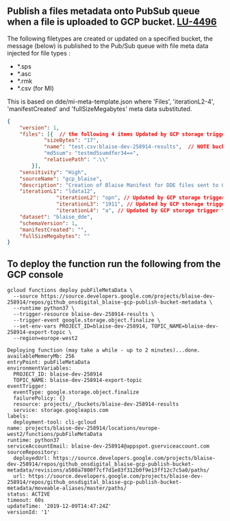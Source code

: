 ## Publish a files metadata onto PubSub queue when a file is uploaded to GCP bucket. **[LU-4496](https://collaborate2.ons.gov.uk/jira/browse/LU-4496)**

The following filetypes are created or updated on a specified bucket, the message (below) is published to the Pub/Sub queue with file meta data injected for file types :
- *.sps
- *.asc
- *.rmk  
- *.csv (for MI)

This is based on dde/mi-meta-template.json where 'Files', 'iterationL2-4', 'manifestCreated' and 'fullSizeMegabytes' meta data substituted.

```json
{
    "version": 1,
    "files": [{  // the following 4 items Updated by GCP storage trigger function pubFileMetaData
            "sizeBytes": "17",
            "name": "test.csv:blaise-dev-258914-results",  // NOTE bucket name is appended to filename i.e. filename:bucketname
            "md5sum": "testmd5sumdfer34==",
            "relativePath": ".\\"
        }], 
    "sensitivity": "High",
    "sourceName": "gcp_blaise",
    "description": "Creation of Blaise Manifest for DDE files sent to GCP bucket",
    "iterationL1": "ldata12",
                "iterationL2": "opn", // Updated by GCP storage trigger function pubFileMetaData - first 3 letters of filename
                "iterationL3": "1911", // Updated by GCP storage trigger function pubFileMetaData - chars 4-8 of filename
                "iterationL4": "a", // Updated by GCP storage trigger function pubFileMetaData - 9 char of filename
    "dataset": "blaise_dde",
    "schemaVersion": 1,
    "manifestCreated": "",
    "fullSizeMegabytes": ""
}
```

## To deploy the function run the following from the GCP console

```
gcloud functions deploy pubFileMetaData \
  --source https://source.developers.google.com/projects/blaise-dev-258914/repos/github_onsdigital_blaise-gcp-publish-bucket-metadata \
  --runtime python37 \
  --trigger-resource blaise-dev-258914-results \
  --trigger-event google.storage.object.finalize \
  --set-env-vars PROJECT_ID=blaise-dev-258914, TOPIC_NAME=blaise-dev-258914-export-topic \
  --region=europe-west2
```

```
Deploying function (may take a while - up to 2 minutes)...done.
availableMemoryMb: 256
entryPoint: pubFileMetaData
environmentVariables:
  PROJECT_ID: blaise-dev-258914
  TOPIC_NAME: blaise-dev-258914-export-topic
eventTrigger:
  eventType: google.storage.object.finalize
  failurePolicy: {}
  resource: projects/_/buckets/blaise-dev-258914-results
  service: storage.googleapis.com
labels:
  deployment-tool: cli-gcloud
name: projects/blaise-dev-258914/locations/europe-west2/functions/pubFileMetaData
runtime: python37
serviceAccountEmail: blaise-dev-258914@appspot.gserviceaccount.com
sourceRepository:
  deployedUrl: https://source.developers.google.com/projects/blaise-dev-258914/repos/github_onsdigital_blaise-gcp-publish-bucket-metadata/revisions/a508a7800f7cf7d1e83f312b0f9e13ff12c7c5a0/paths/
  url: https://source.developers.google.com/projects/blaise-dev-258914/repos/github_onsdigital_blaise-gcp-publish-bucket-metadata/moveable-aliases/master/paths/
status: ACTIVE
timeout: 60s
updateTime: '2019-12-09T14:47:24Z'
versionId: '1'
```
